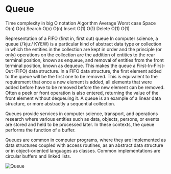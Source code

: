 # Queue

Time complexity in big O notation
Algorithm        Average    Worst case
Space        O(n)    O(n)
Search        O(n)    O(n)
Insert        O(1)    O(1)
Delete        O(1)    O(1)

Representation of a FIFO (first in, first out) queue
In computer science, a queue (/ˈkjuː/ KYEW) is a particular kind of abstract data type or collection in which the entities in the collection are kept in order and the principle (or only) operations on the collection are the addition of entities to the rear terminal position, known as enqueue, and removal of entities from the front terminal position, known as dequeue. This makes the queue a First-In-First-Out (FIFO) data structure. In a FIFO data structure, the first element added to the queue will be the first one to be removed. This is equivalent to the requirement that once a new element is added, all elements that were added before have to be removed before the new element can be removed. Often a peek or front operation is also entered, returning the value of the front element without dequeuing it. A queue is an example of a linear data structure, or more abstractly a sequential collection.

Queues provide services in computer science, transport, and operations research where various entities such as data, objects, persons, or events are stored and held to be processed later. In these contexts, the queue performs the function of a buffer.

Queues are common in computer programs, where they are implemented as data structures coupled with access routines, as an abstract data structure or in object-oriented languages as classes. Common implementations are circular buffers and linked lists.

![Queue](https://upload.wikimedia.org/wikipedia/commons/thumb/5/52/Data_Queue.svg/600px-Data_Queue.svg.png)
